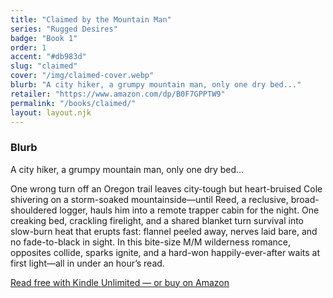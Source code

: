 ```yaml
---
title: "Claimed by the Mountain Man"
series: "Rugged Desires"
badge: "Book 1"
order: 1 
accent: "#db983d"
slug: "claimed"
cover: "/img/claimed-cover.webp"
blurb: "A city hiker, a grumpy mountain man, only one dry bed..."
retailer: "https://www.amazon.com/dp/B0F7GPPTW9"
permalink: "/books/claimed/"
layout: layout.njk
---
```


### Blurb  

A city hiker, a grumpy mountain man, only one dry bed…

One wrong turn off an Oregon trail leaves city-tough but heart-bruised Cole shivering on a storm-soaked mountainside—until Reed, a reclusive, broad-shouldered logger, hauls him into a remote trapper cabin for the night. One creaking bed, crackling firelight, and a shared blanket turn survival into slow-burn heat that erupts fast: flannel peeled away, nerves laid bare, and no fade-to-black in sight. In this bite-size M/M wilderness romance, opposites collide, sparks ignite, and a hard-won happily-ever-after waits at first light—all in under an hour’s read.

<a class="cta-button" href="https://www.amazon.com/dp/B0F7GPPTW9">
  Read free with Kindle Unlimited — or buy on Amazon
</a>